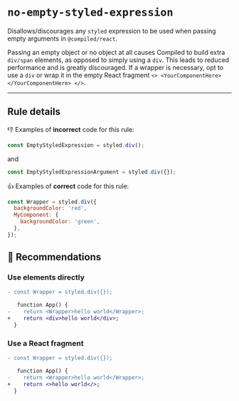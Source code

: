 # `no-empty-styled-expression`

Disallows/discourages any `styled` expression to be used when passing empty arguments in `@compiled/react`.

Passing an empty object or no object at all causes Compiled to build extra `div/span` elements, as opposed to simply using a `div`. This leads to reduced performance and is greatly discouraged. If a wrapper is necessary, opt to use a `div` or wrap it in the empty React fragment `<> <YourComponentHere></YourComponentHere> </>`.

---

## Rule details

👎 Examples of **incorrect** code for this rule:

```javascript
const EmptyStyledExpression = styled.div();
```

and

```javascript
const EmptyStyledExpressionArgument = styled.div({});
```

👍 Examples of **correct** code for this rule:

```javascript
const Wrapper = styled.div({
  backgroundColor: 'red',
  MyComponent: {
    backgroundColor: 'green',
  },
});
```

## 🔀 Recommendations

### Use elements directly

```diff
- const Wrapper = styled.div({});

   function App() {
-    return <Wrapper>hello world</Wrapper>;
+    return <div>hello world</div>;
  }
```

### Use a React fragment

```diff
- const Wrapper = styled.div({});

   function App() {
-    return <Wrapper>hello world</Wrapper>;
+    return <>hello world</>;
  }
```
